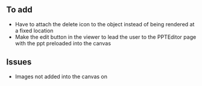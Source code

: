 ## To add
- Have to attach the delete icon to the object instead of being rendered at a fixed location
- Make the edit button in the viewer to lead the user to the PPTEditor page with the ppt preloaded into the canvas

## Issues
- Images not added into the canvas on 